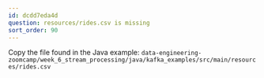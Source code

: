 ```yaml
---
id: dcdd7eda4d
question: resources/rides.csv is missing
sort_order: 90
---
```


Copy the file found in the Java example: `data-engineering-zoomcamp/week_6_stream_processing/java/kafka_examples/src/main/resources/rides.csv`